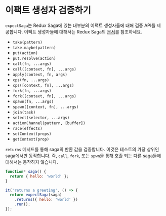 # 이팩트 생성자 검증하기

`expectSaga`는 Redux Saga에 있는 대부분의 이팩트 생성자들에 대해 검증 API를 제공합니다. 이펙트
생성자들에 대해서는 Redux Saga의 [문서](http://redux-saga.github.io/redux-saga/docs/api/index.html#effect-creators)를 참조하세요.
<!-- The `expectSaga` API has assertions for most of the effect creators available in
Redux Saga. You can reference effect creators in Redux Saga's docs
[here](http://redux-saga.github.io/redux-saga/docs/api/index.html#effect-creators). -->

- `take(pattern)`
- `take.maybe(pattern)`
- `put(action)`
- `put.resolve(action)`
- `call(fn, ...args)`
- `call([context, fn], ...args)`
- `apply(context, fn, args)`
- `cps(fn, ...args)`
- `cps([context, fn], ...args)`
- `fork(fn, ...args)`
- `fork([context, fn], ...args)`
- `spawn(fn, ...args)`
- `spawn([context, fn], ...args)`
- `join(task)`
- `select(selector, ...args)`
- `actionChannel(pattern, [buffer])`
- `race(effects)`
- `setContext(props)`
- `getContext(prop)`

`returns` 메서드를 통해 saga의 반환 값을 검증합니다. 이것은 테스트의 가장 상위인 saga에서만 동작합니다. 즉, `call`,
`fork`, 또는 `spwn`을 통해 호출 되는 다른 saga들에 대해서는 동작하지 않습니다.
<!-- You can assert the return value of a saga via the `returns` method. This only
works for the top-level saga under test, meaning other sagas that are invoked
via `call`, `fork`, or `spawn` won't report their return value. -->

```js
function* saga() {
  return { hello: 'world' };
}

it('returns a greeting', () => {
  return expectSaga(saga)
    .returns({ hello: 'world' })
    .run();
});
```
